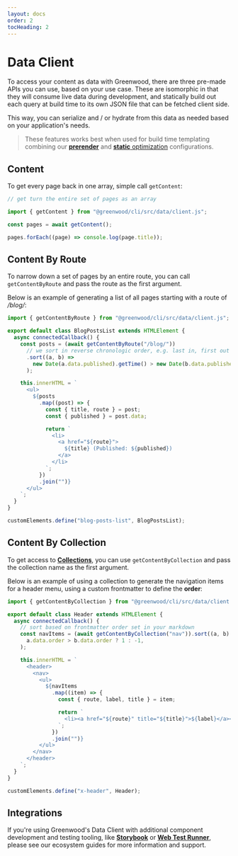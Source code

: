 ```yaml
---
layout: docs
order: 2
tocHeading: 2
---
```


# Data Client

To access your content as data with Greenwood, there are three pre-made APIs you can use, based on your use case. These are isomorphic in that they will consume live data during development, and statically build out each query at build time to its own JSON file that can be fetched client side.

This way, you can serialize and / or hydrate from this data as needed based on your application's needs.

> These features works best when used for build time templating combining our [**prerender**](/docs/reference/configuration/#prerender) and [**static** optimization](/docs/reference/configuration/#optimization) configurations.

## Content

To get every page back in one array, simple call `getContent`:

```js
// get turn the entire set of pages as an array

import { getContent } from "@greenwood/cli/src/data/client.js";

const pages = await getContent();

pages.forEach((page) => console.log(page.title));
```

## Content By Route

To narrow down a set of pages by an entire route, you can call `getContentByRoute` and pass the route as the first argument.

Below is an example of generating a list of all pages starting with a route of _/blog/_:

```js
import { getContentByRoute } from "@greenwood/cli/src/data/client.js";

export default class BlogPostsList extends HTMLElement {
  async connectedCallback() {
    const posts = (await getContentByRoute("/blog/"))
      // we sort in reverse chronologic order, e.g. last in, first out (LIFO)
      .sort((a, b) =>
        new Date(a.data.published).getTime() > new Date(b.data.published).getTime() ? -1 : 1,
      );

    this.innerHTML = `
      <ul>
        ${posts
          .map((post) => {
            const { title, route } = post;
            const { published } = post.data;

            return `
              <li>
                <a href="${route}">
                  ${title} (Published: ${published})
                </a>
              </li>
            `;
          })
          .join("")}
      </ul>
    `;
  }
}

customElements.define("blog-posts-list", BlogPostsList);
```

## Content By Collection

To get access to [**Collections**](/docs/content-as-data/collections/), you can use `getContentByCollection` and pass the collection name as the first argument.

Below is an example of using a collection to generate the navigation items for a header menu, using a custom frontmatter to define the **order**:

```js
import { getContentByCollection } from "@greenwood/cli/src/data/client.js";

export default class Header extends HTMLElement {
  async connectedCallback() {
    // sort based on frontmatter order set in your markdown
    const navItems = (await getContentByCollection("nav")).sort((a, b) =>
      a.data.order > b.data.order ? 1 : -1,
    );

    this.innerHTML = `
      <header>
        <nav>
          <ul>
            ${navItems
              .map((item) => {
                const { route, label, title } = item;

                return `
                  <li><a href="${route}" title="${title}">${label}</a></li>
                `;
              })
              .join("")}
          </ul>
        </nav>
      </header>
    `;
  }
}

customElements.define("x-header", Header);
```

## Integrations

If you're using Greenwood's Data Client with additional component development and testing tooling, like [**Storybook**](/guides/ecosystem/storybook/) or [**Web Test Runner**](/guides/ecosystem/web-test-runner/), please see our ecosystem guides for more information and support.
